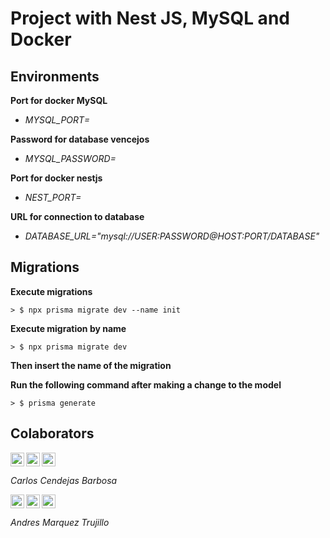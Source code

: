 # Project with Nest JS, MySQL and Docker

## Environments

**Port for docker MySQL**

* _MYSQL_PORT=_


**Password for database vencejos**

* _MYSQL_PASSWORD=_


**Port for docker nestjs**

* _NEST_PORT=_


**URL for connection to database**

* _DATABASE_URL="mysql://USER:PASSWORD@HOST:PORT/DATABASE"_

## Migrations

**Execute migrations**

```
> $ npx prisma migrate dev --name init
```

**Execute migration by name**

```
> $ npx prisma migrate dev
```

**Then insert the name of the migration**

**Run the following command after making a change to the model**
```
> $ prisma generate
```

## Colaborators

[<img align="left" alt="02archie | LinkedIn" width="22px" src="https://cdn.jsdelivr.net/npm/simple-icons@v3/icons/linkedin.svg" />][linkedin_carlos]   [<img align="left" alt="02archie | LinkedIn" width="22px" src="https://cdn.jsdelivr.net/npm/simple-icons@3.13.0/icons/github.svg" />][github_carlos]  [<img aling="left" alt="02archie" width="22px" src="https://cdn.jsdelivr.net/npm/simple-icons@3.13.0/icons/telegram.svg" />][telegram_carlos]

*Carlos Cendejas Barbosa*


[<img align="left" alt="02archie | LinkedIn" width="22px" src="https://cdn.jsdelivr.net/npm/simple-icons@v3/icons/linkedin.svg" />][linkedin_andres]   [<img align="left" alt="02archie | LinkedIn" width="22px" src="https://cdn.jsdelivr.net/npm/simple-icons@3.13.0/icons/github.svg" />][github_andres]  [<img aling="left" alt="02archie" width="22px" src="https://cdn.jsdelivr.net/npm/simple-icons@3.13.0/icons/telegram.svg" />][telegram_andres]

 *Andres Marquez Trujillo*

[linkedin_carlos]: https://www.linkedin.com/in/cbarbosa02
[github_carlos]: https://github.com/02archie
[telegram_carlos]: https://t.me/cbchar

[linkedin_andres]: https://www.linkedin.com/in/andres-marquez-trujillo-5964211b0/
[github_andres]: https://github.com/Andres-Dead
[telegram_andres]: https://t.me//Dead_Man01